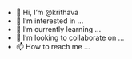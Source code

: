 - 👋 Hi, I’m @krithava
- 👀 I’m interested in ...
- 🌱 I’m currently learning ...
- 💞️ I’m looking to collaborate on ...
- 📫 How to reach me ...

<!---
krithava/krithava is a ✨ special ✨ repository because its `README.md` (this file) appears on your GitHub profile.
You can click the Preview link to take a look at your changes.
--->
